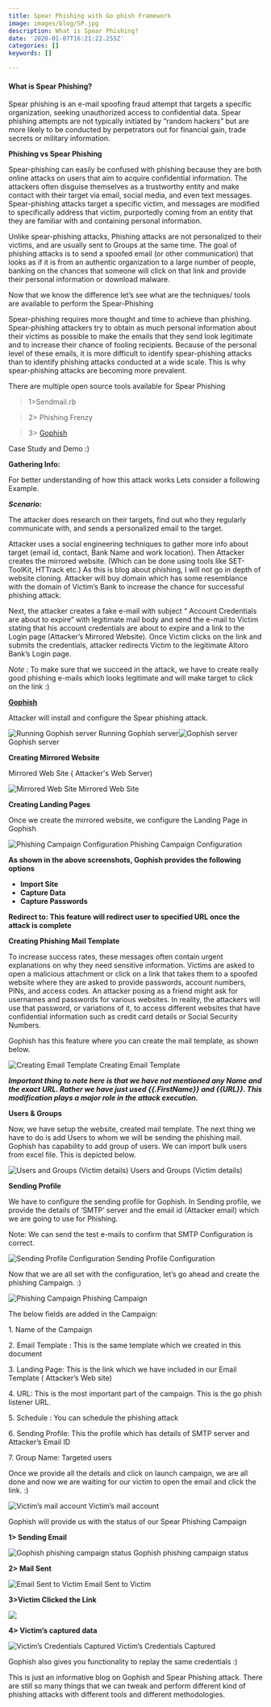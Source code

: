 ```yaml
---
title: Spear Phishing with Go phish Framework
image: images/blog/SP.jpg
description: What is Spear Phishing?
date: '2020-01-07T16:21:22.255Z'
categories: []
keywords: []

---
```


#### What is Spear Phishing?


Spear phishing is an e-mail spoofing fraud attempt that targets a specific organization, seeking unauthorized access to confidential data. Spear phishing attempts are not typically initiated by “random hackers” but are more likely to be conducted by perpetrators out for financial gain, trade secrets or military information.

**Phishing vs Spear Phishing**

Spear-phishing can easily be confused with phishing because they are both online attacks on users that aim to acquire confidential information. The attackers often disguise themselves as a trustworthy entity and make contact with their target via email, social media, and even text messages. Spear-phishing attacks target a specific victim, and messages are modified to specifically address that victim, purportedly coming from an entity that they are familiar with and containing personal information.

Unlike spear-phishing attacks, Phishing attacks are not personalized to their victims, and are usually sent to Groups at the same time. The goal of phishing attacks is to send a spoofed email (or other communication) that looks as if it is from an authentic organization to a large number of people, banking on the chances that someone will click on that link and provide their personal information or download malware.

Now that we know the difference let’s see what are the techniques/ tools are available to perform the Spear-Phishing

Spear-phishing requires more thought and time to achieve than phishing. Spear-phishing attackers try to obtain as much personal information about their victims as possible to make the emails that they send look legitimate and to increase their chance of fooling recipients. Because of the personal level of these emails, it is more difficult to identify spear-phishing attacks than to identify phishing attacks conducted at a wide scale. This is why spear-phishing attacks are becoming more prevalent.

There are multiple open source tools available for Spear Phishing

> 1>Sendmail.rb

> 2> Phishing Frenzy

> 3> [Gophish](https://getgophish.com/)

Case Study and Demo :)

**Gathering Info:**

For better understanding of how this attack works Lets consider a following Example.

**_Scenario:_**

The attacker does research on their targets, find out who they regularly communicate with, and sends a personalized email to the target.

Attacker uses a social engineering techniques to gather more info about target (email id, contact, Bank Name and work location). Then Attacker creates the mirrored website. (Which can be done using tools like SET-ToolKit, HTTrack etc.) As this is blog about phishing, I will not go in depth of website cloning. Attacker will buy domain which has some resemblance with the domain of Victim’s Bank to increase the chance for successful phishing attack.

Next, the attacker creates a fake e-mail with subject “ Account Credentials are about to expire” with legitimate mail body and send the e-mail to Victim stating that his account credentials are about to expire and a link to the Login page (Attacker’s Mirrored Website). Once Victim clicks on the link and submits the credentials, attacker redirects Victim to the legitimate Altoro Bank’s Login page.

_Note :_ To make sure that we succeed in the attack, we have to create really good phishing e-mails which looks legitimate and will make target to click on the link :)

[**Gophish**](https://getgophish.com/)

Attacker will install and configure the Spear phishing attack.

![Running Gophish server](/images/blog/1____e26__yrtOLP1p7JtipovKw.png)
Running Gophish server![Gophish server](/images/blog/1__XAejR2v5Nf3GTFCjK3fdjg.png)
Gophish server

**Creating Mirrored Website**

Mirrored Web Site ( Attacker's Web Server)

![Mirrored Web Site](/images/blog/1__QkB7h00CXYJMOr6Fy6CKRQ.png)
Mirrored Web Site

**Creating Landing Pages**

Once we create the mirrored website, we configure the Landing Page in Gophish

![Phishing Campaign Configuration](/images/blog/1__fqT1wIIsdnKV4W79Ql0__pQ.png)
Phishing Campaign Configuration

**As shown in the above screenshots, Gophish provides the following options**

*   **Import Site**
*   **Capture Data**
*   **Capture Passwords**

**Redirect to: This feature will redirect user to specified URL once the attack is complete**

**Creating Phishing Mail Template**

To increase success rates, these messages often contain urgent explanations on why they need sensitive information. Victims are asked to open a malicious attachment or click on a link that takes them to a spoofed website where they are asked to provide passwords, account numbers, PINs, and access codes. An attacker posing as a friend might ask for usernames and passwords for various websites. In reality, the attackers will use that password, or variations of it, to access different websites that have confidential information such as credit card details or Social Security Numbers.

Gophish has this feature where you can create the mail template, as shown below.

![Creating Email Template](/images/blog/1__PS5O5NGHYAoYcvHVYxcZhA.png)
Creating Email Template

**_Important thing to note here is that we have not mentioned any Name and the exact URL. Rather we have just used {{.FirstName}} and {{URL}}. This modification plays a major role in the attack execution._**

**Users & Groups**

Now, we have setup the website, created mail template. The next thing we have to do is add Users to whom we will be sending the phishing mail. Gophish has capability to add group of users. We can import bulk users from excel file. This is depicted below.

![Users and Groups (Victim details)](/images/blog/1__LR4lXpfAL2N73ngJ4I5qrQ.png)
Users and Groups (Victim details)

**Sending Profile**

We have to configure the sending profile for Gophish. In Sending profile, we provide the details of ‘SMTP’ server and the email id (Attacker email) which we are going to use for Phishing.

Note: We can send the test e-mails to confirm that SMTP Configuration is correct.

![Sending Profile Configuration](/images/blog/1__oTq2ewMgqog2eN__Cf6Ke0w.png)
Sending Profile Configuration

Now that we are all set with the configuration, let’s go ahead and create the phishing Campaign. :)

![Phishing Campaign](/images/blog/1__tZXOal__RUfhBFVlth3__EJg.png)
Phishing Campaign

The below fields are added in the Campaign:

1\. Name of the Campaign

2\. Email Template : This is the same template which we created in this document

3\. Landing Page: This is the link which we have included in our Email Template ( Attacker’s Web site)

4\. URL: This is the most important part of the campaign. This is the go phish listener URL.

5\. Schedule : You can schedule the phishing attack

6\. Sending Profile: This the profile which has details of SMTP server and Attacker’s Email ID

7\. Group Name: Targeted users

Once we provide all the details and click on launch campaign, we are all done and now we are waiting for our victim to open the email and click the link. :)

![Victim’s mail account](/images/blog/1____H13EZ92v6gYJSYH4u6z__w.png)
Victim’s mail account

Gophish will provide us with the status of our Spear Phishing Campaign

**1> Sending Email**

![Gophish phishing campaign status](/images/blog/1__f87yu__61aw__MuTjFOWu__wg.png)
Gophish phishing campaign status

**2> Mail Sent**

![Email Sent to Victim](/images/blog/1__NfCqu__UJokDH0J__78bFSfw.png)
Email Sent to Victim

**3>Victim Clicked the Link**

![](/images/blog/1__Q4Meot8ft__5h__krZmtfFpA.png)

**4> Victim’s captured data**

![Victim’s Credentials Captured](/images/blog/1____KIsXrJ80LluXFGQWV4Wfg.png)
Victim’s Credentials Captured

Gophish also gives you functionality to replay the same credentials :)

This is just an informative blog on Gophish and Spear Phishing attack. There are still so many things that we can tweak and perform different kind of phishing attacks with different tools and different methodologies.